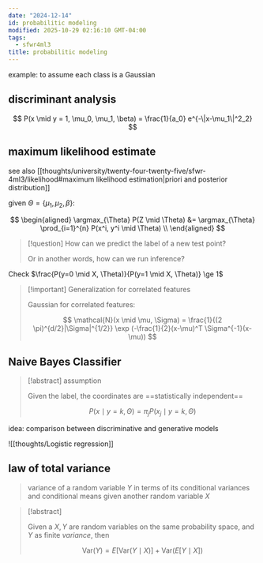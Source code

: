 ```yaml
---
date: "2024-12-14"
id: probabilitic modeling
modified: 2025-10-29 02:16:10 GMT-04:00
tags:
  - sfwr4ml3
title: probabilitic modeling
---
```


example: to assume each class is a Gaussian

## discriminant analysis

$$
P(x \mid y = 1, \mu_0, \mu_1, \beta) = \frac{1}{a_0} e^{-\|x-\mu_1\|^2_2}
$$

## maximum likelihood estimate

see also [[thoughts/university/twenty-four-twenty-five/sfwr-4ml3/likelihood#maximum likelihood estimation|priori and posterior distribution]]

given $\Theta = \{\mu_1, \mu_2, \beta\}$:

$$
\begin{aligned}
\argmax_{\Theta} P(Z \mid \Theta) &= \argmax_{\Theta} \prod_{i=1}^{n} P(x^i, y^i \mid \Theta) \\
\end{aligned}
$$

> [!question] How can we predict the label of a new test point?
>
> Or in another words, how can we run inference?

Check $\frac{P(y=0 \mid X, \Theta)}{P(y=1 \mid X, \Theta)} \ge 1$

> [!important] Generalization for correlated features
>
> Gaussian for correlated features:
>
> $$
> \mathcal{N}(x \mid \mu, \Sigma) = \frac{1}{(2 \pi)^{d/2}|\Sigma|^{1/2}} \exp (-\frac{1}{2}(x-\mu)^T \Sigma^{-1}(x-\mu))
> $$

## Naive Bayes Classifier

> [!abstract] assumption
>
> Given the label, the coordinates are ==statistically independent==
>
> $$
> P(x \mid y = k, \Theta) = \pi_j P(x_j \mid y=k, \Theta)
> $$

idea: comparison between discriminative and generative models

![[thoughts/Logistic regression]]

## law of total variance

> variance of a random variable $Y$ in terms of its conditional variances and conditional means given another random variable $X$

> [!abstract]
>
> Given a $X, Y$ are random variables on the same probability space, and $Y$ as finite _variance_, then
>
> $$
> \text{Var}(Y) = E[\text{Var}(Y\mid X)]  + \text{Var}(E[Y\mid X])
> $$
